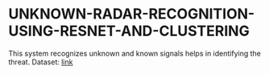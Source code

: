 # UNKNOWN-RADAR-RECOGNITION-USING-RESNET-AND-CLUSTERING
This system recognizes unknown and known signals helps in identifying the threat.
Dataset: [link](https://www.kaggle.com/datasets/aleksandrdubrovin/deepsigio-radioml-201801a-new)
